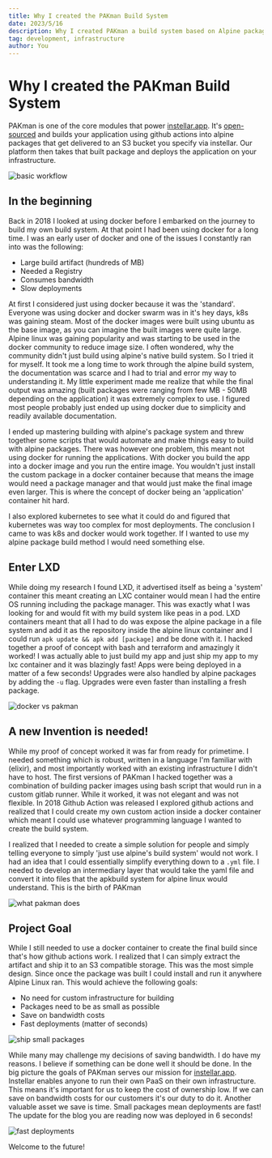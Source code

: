 ```yaml
---
title: Why I created the PAKman Build System
date: 2023/5/16
description: Why I created PAKman a build system based on Alpine packages using Elixir programming language.
tag: development, infrastructure
author: You
---
```


# Why I created the PAKman Build System

PAKman is one of the core modules that power [instellar.app](https://instellar.app). It's [open-sourced](https://github.com/upmaru/pakman) and builds your application using github actions into alpine packages that get delivered to an S3 bucket you specify via instellar. Our platform then takes that built package and deploys the application on your infrastructure.

![basic workflow](/images/why-i-created-pakman/workflow-diagram.png)

## In the beginning

Back in 2018 I looked at using docker before I embarked on the journey to build my own build system. At that point I had been using docker for a long time. I was an early user of docker and one of the issues I constantly ran into was the following:

- Large build artifact (hundreds of MB)
- Needed a Registry
- Consumes bandwidth
- Slow deployments

At first I considered just using docker because it was the 'standard'. Everyone was using docker and docker swarm was in it's hey days, k8s was gaining steam. Most of the docker images were built using ubuntu as the base image, as you can imagine the built images were quite large. Alpine linux was gaining popularity and was starting to be used in the docker community to reduce image size. I often wondered, why the community didn't just build using alpine's native build system. So I tried it for myself. It took me a long time to work through the alpine build system, the documentation was scarce and I had to trial and error my way to understanding it. My little experiment made me realize that while the final output was amazing (built packages were ranging from few MB - 50MB depending on the application) it was extremely complex to use. I figured most people probably just ended up using docker due to simplicity and readily available documentation.

I ended up mastering building with alpine's package system and threw together some scripts that would automate and make things easy to build with alpine packages. There was however one problem, this meant not using docker for running the applications. With docker you build the app into a docker image and you run the entire image. You wouldn't just install the custom package in a docker container because that means the image would need a package manager and that would just make the final image even larger. This is where the concept of docker being an 'application' container hit hard.

I also explored kubernetes to see what it could do and figured that kubernetes was way too complex for most deployments. The conclusion I came to was k8s and docker would work together. If I wanted to use my alpine package build method I would need something else.

## Enter LXD

While doing my research I found LXD, it advertised itself as being a 'system' container this meant creating an LXC container would mean I had the entire OS running including the package manager. This was exactly what I was looking for and would fit with my build system like peas in a pod. LXD containers meant that all I had to do was expose the alpine package in a file system and add it as the repository inside the alpine linux container and I could run `apk update && apk add [package]` and be done with it. I hacked together a proof of concept with bash and terraform and amazingly it worked! I was actually able to just build my app and just ship my app to my lxc container and it was blazingly fast! Apps were being deployed in a matter of a few seconds! Upgrades were also handled by alpine packages by adding the `-u` flag. Upgrades were even faster than installing a fresh package.

![docker vs pakman](/images/why-i-created-pakman/docker-vs-pakman.png)

## A new Invention is needed!

While my proof of concept worked it was far from ready for primetime. I needed something which is robust, written in a language I'm familiar with (elixir), and most importantly worked with an existing infrastructure I didn't have to host. The first versions of PAKman I hacked together was a combination of building packer images using bash script that would run in a custom gitlab runner. While it worked, it was not elegant and was not flexible. In 2018 Github Action was released I explored github actions and realized that I could create my own custom action inside a docker container which meant I could use whatever programming language I wanted to create the build system.

I realized that I needed to create a simple solution for people and simply telling everyone to simply 'just use alpine's build system' would not work. I had an idea that I could essentially simplify everything down to a `.yml` file. I needed to develop an intermediary layer that would take the yaml file and convert it into files that the apkbuild system for alpine linux would understand. This is the birth of PAKman

![what pakman does](/images/why-i-created-pakman/what-pakman-does.png)

## Project Goal

While I still needed to use a docker container to create the final build since that's how github actions work. I realized that I can simply extract the artifact and ship it to an S3 compatible storage. This was the most simple design. Since once the package was built I could install and run it anywhere Alpine Linux ran. This would achieve the following goals:

- No need for custom infrastructure for building
- Packages need to be as small as possible
- Save on bandwidth costs
- Fast deployments (matter of seconds)

![ship small packages](/images/why-i-created-pakman/ship-small-package.png)

While many may challenge my decisions of saving bandwidth. I do have my reasons. I believe if something can be done well it should be done. In the big picture the goals of PAKman serves our mission for [instellar.app](https://instellar.app). Instellar enables anyone to run their own PaaS on their own infrastructure. This means it's important for us to keep the cost of ownership low. If we can save on bandwidth costs for our customers it's our duty to do it. Another valuable asset we save is time. Small packages mean deployments are fast! The update for the blog you are reading now was deployed in 6 seconds!

![fast deployments](/images/why-i-created-pakman/upgrade-timestamp.png)

Welcome to the future!


